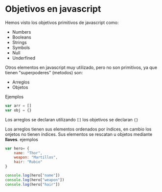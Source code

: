 # Objetivos en javascript

Hemos visto los objetivos primitivos de javascript como: 

- Numbers
- Booleans
- Strings
- Symbols
- Null
- Underfined

Otros elementos en javascript muy utilizado, pero no son primitivos, ya que tienen "superpoderes" (metodos) son: 

- Arreglos 
- Objetos


Ejemplos

``` Javascript
var arr = []
var obj = {}
```

Los arreglos se declaran utilizando `[]` los objetivos se declaran `{}`

Los arreglos tienen sus elementos ordenados por índices, en cambio los onjetos no tienen índices. Sus elementos se rescatan u objetos mediante **llaves**. ejemplos

```javascript
var hero= {
    name: "Thor",
    weapon: "Martillos",
    hair: "Rubio"
}

console.log(hero["name"])
console.log(hero["weapon"])
console.log(hero["hair"])
 ```

